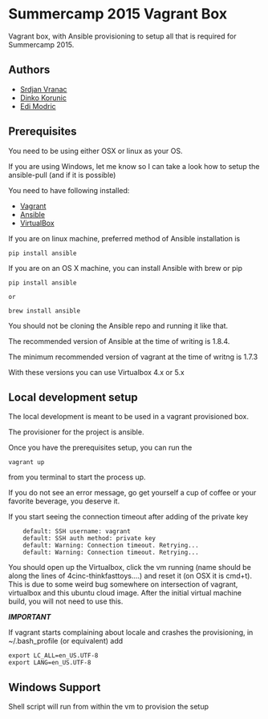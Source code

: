 Summercamp 2015 Vagrant Box
===========================

Vagrant box, with Ansible provisioning to setup all that is required for Summercamp 2015.

## Authors

- [Srdjan Vranac]
- [Dinko Korunic]
- [Edi Modric]

## Prerequisites

You need to be using either OSX or linux as your OS.

If you are using Windows, let me know so I can take a look how to setup the ansible-pull (and if it is possible)

You need to have following installed:
- [Vagrant]
- [Ansible]
- [VirtualBox]

If you are on linux machine, preferred method of Ansible installation is
```
pip install ansible
```

If you are on an OS X machine, you can install Ansible with brew or pip
```
pip install ansible

or

brew install ansible
```

You should not be cloning the Ansible repo and running it like that.

The recommended version of Ansible at the time of writing is 1.8.4.

The minimum recommended version of vagrant at the time of writng is 1.7.3

With these versions you can use Virtualbox 4.x or 5.x

## Local development setup

The local development is meant to be used in a vagrant provisioned box.

The provisioner for the project is ansible.

Once you have the prerequisites setup, you can run the
```
vagrant up
```

from you terminal to start the process up.

If you do not see an error message, go get yourself a cup of coffee or your favorite beverage,
you deserve it.

If you start seeing the connection timeout after adding of the private key
```
    default: SSH username: vagrant
    default: SSH auth method: private key
    default: Warning: Connection timeout. Retrying...
    default: Warning: Connection timeout. Retrying...
```
You should open up the Virtualbox, click the vm running (name should be along the lines of 4cinc-thinkfasttoys....)
and reset it (on OSX it is cmd+t). This is due to some weird bug somewhere on intersection of vagrant, virtualbox and
this ubuntu cloud image.
After the initial virtual machine build, you will not need to use this.

***IMPORTANT***

If vagrant starts complaining about locale and crashes the provisioning, in
~/.bash_profile (or equivalent) add

```
export LC_ALL=en_US.UTF-8
export LANG=en_US.UTF-8
```

## Windows Support

Shell script will run from within the vm to provision the setup

[Vagrant]: http://www.vagrantup.com/downloads.html
[Ansible]: http://docs.ansible.com/intro_installation.html
[VirtualBox]: https://www.virtualbox.org/wiki/Downloads
[Srdjan Vranac]: https://github.com/vranac
[Dinko Korunic]: https://github.com/dkorunic
[Edi Modric]: https://github.com/emodric
